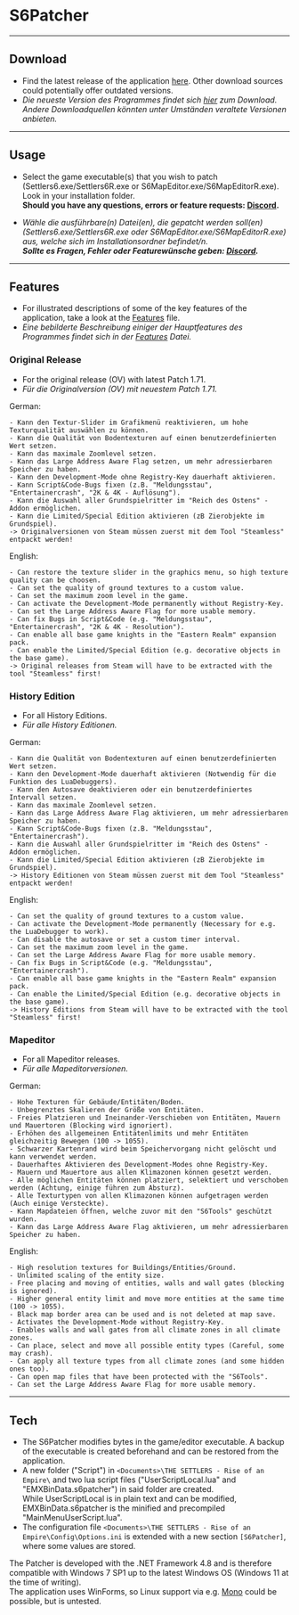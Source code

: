 # S6Patcher
---
## Download
- Find the latest release of the application [here](https://github.com/Eisenmonoxid/S6Patcher/releases/latest). Other download sources could potentially offer outdated versions.
- _Die neueste Version des Programmes findet sich [hier](https://github.com/Eisenmonoxid/S6Patcher/releases/latest) zum Download. Andere Downloadquellen könnten unter Umständen veraltete Versionen anbieten._
---
## Usage
- Select the game executable(s) that you wish to patch (Settlers6.exe/Settlers6R.exe or S6MapEditor.exe/S6MapEditorR.exe). Look in your installation folder.  
**Should you have any questions, errors or feature requests: [Discord](https://discord.gg/7SGkQtAAET).**

- _Wähle die ausführbare(n) Datei(en), die gepatcht werden soll(en) (Settlers6.exe/Settlers6R.exe oder S6MapEditor.exe/S6MapEditorR.exe) aus, welche sich im Installationsordner befindet/n.  
**Sollte es Fragen, Fehler oder Featurewünsche geben: [Discord](https://discord.gg/7SGkQtAAET).**_
---
## Features
- For illustrated descriptions of some of the key features of the application, take a look at the [Features](https://github.com/Eisenmonoxid/S6Patcher/blob/master/Features/Features.md) file.
- _Eine bebilderte Beschreibung einiger der Hauptfeatures des Programmes findet sich in der [Features](https://github.com/Eisenmonoxid/S6Patcher/blob/master/Features/Features.md) Datei._

### Original Release
- For the original release (OV) with latest Patch 1.71.
- _Für die Originalversion (OV) mit neuestem Patch 1.71._

German:
```
- Kann den Textur-Slider im Grafikmenü reaktivieren, um hohe Texturqualität auswählen zu können.
- Kann die Qualität von Bodentexturen auf einen benutzerdefinierten Wert setzen.
- Kann das maximale Zoomlevel setzen.
- Kann das Large Address Aware Flag setzen, um mehr adressierbaren Speicher zu haben.
- Kann den Development-Mode ohne Registry-Key dauerhaft aktivieren.
- Kann Script&Code-Bugs fixen (z.B. "Meldungsstau", "Entertainercrash", "2K & 4K - Auflösung").
- Kann die Auswahl aller Grundspielritter im "Reich des Ostens" - Addon ermöglichen.
- Kann die Limited/Special Edition aktivieren (zB Zierobjekte im Grundspiel).
-> Originalversionen von Steam müssen zuerst mit dem Tool "Steamless" entpackt werden!
```
English:
```
- Can restore the texture slider in the graphics menu, so high texture quality can be choosen.
- Can set the quality of ground textures to a custom value.
- Can set the maximum zoom level in the game.
- Can activate the Development-Mode permanently without Registry-Key.
- Can set the Large Address Aware Flag for more usable memory.
- Can fix Bugs in Script&Code (e.g. "Meldungsstau", "Entertainercrash", "2K & 4K - Resolution").
- Can enable all base game knights in the "Eastern Realm" expansion pack.
- Can enable the Limited/Special Edition (e.g. decorative objects in the base game).
-> Original releases from Steam will have to be extracted with the tool "Steamless" first!
```
### History Edition
- For all History Editions.
- _Für alle History Editionen._

German:
```
- Kann die Qualität von Bodentexturen auf einen benutzerdefinierten Wert setzen.
- Kann den Development-Mode dauerhaft aktivieren (Notwendig für die Funktion des LuaDebuggers).
- Kann den Autosave deaktivieren oder ein benutzerdefiniertes Intervall setzen.
- Kann das maximale Zoomlevel setzen.
- Kann das Large Address Aware Flag aktivieren, um mehr adressierbaren Speicher zu haben.
- Kann Script&Code-Bugs fixen (z.B. "Meldungsstau", "Entertainercrash").
- Kann die Auswahl aller Grundspielritter im "Reich des Ostens" - Addon ermöglichen.
- Kann die Limited/Special Edition aktivieren (zB Zierobjekte im Grundspiel).
-> History Editionen von Steam müssen zuerst mit dem Tool "Steamless" entpackt werden!
```
English:
```
- Can set the quality of ground textures to a custom value.
- Can activate the Development-Mode permanently (Necessary for e.g. the LuaDebugger to work).
- Can disable the autosave or set a custom timer interval.
- Can set the maximum zoom level in the game.
- Can set the Large Address Aware Flag for more usable memory.
- Can fix Bugs in Script&Code (e.g. "Meldungsstau", "Entertainercrash").
- Can enable all base game knights in the "Eastern Realm" expansion pack.
- Can enable the Limited/Special Edition (e.g. decorative objects in the base game).
-> History Editions from Steam will have to be extracted with the tool "Steamless" first!
```
### Mapeditor
- For all Mapeditor releases.
- _Für alle Mapeditorversionen._

German:
```
- Hohe Texturen für Gebäude/Entitäten/Boden.
- Unbegrenztes Skalieren der Größe von Entitäten.
- Freies Platzieren und Ineinander-Verschieben von Entitäten, Mauern und Mauertoren (Blocking wird ignoriert).
- Erhöhen des allgemeinen Entitätenlimits und mehr Entitäten gleichzeitig Bewegen (100 -> 1055).
- Schwarzer Kartenrand wird beim Speichervorgang nicht gelöscht und kann verwendet werden.
- Dauerhaftes Aktivieren des Development-Modes ohne Registry-Key.
- Mauern und Mauertore aus allen Klimazonen können gesetzt werden.
- Alle möglichen Entitäten können platziert, selektiert und verschoben werden (Achtung, einige führen zum Absturz).
- Alle Texturtypen von allen Klimazonen können aufgetragen werden (Auch einige Versteckte).
- Kann Mapdateien öffnen, welche zuvor mit den "S6Tools" geschützt wurden.
- Kann das Large Address Aware Flag aktivieren, um mehr adressierbaren Speicher zu haben.
```
English:
```
- High resolution textures for Buildings/Entities/Ground.
- Unlimited scaling of the entity size.
- Free placing and moving of entities, walls and wall gates (blocking is ignored).
- Higher general entity limit and move more entities at the same time (100 -> 1055).
- Black map border area can be used and is not deleted at map save.
- Activates the Development-Mode without Registry-Key.
- Enables walls and wall gates from all climate zones in all climate zones.
- Can place, select and move all possible entity types (Careful, some may crash).
- Can apply all texture types from all climate zones (and some hidden ones too).
- Can open map files that have been protected with the "S6Tools".
- Can set the Large Address Aware Flag for more usable memory.
```
---
## Tech
- The S6Patcher modifies bytes in the game/editor executable. A backup of the executable is created beforehand and can be restored from the application.
- A new folder ("Script") in `<Documents>\THE SETTLERS - Rise of an Empire\` and two lua script files ("UserScriptLocal.lua" and "EMXBinData.s6patcher") in said folder are created.  
While UserScriptLocal is in plain text and can be modified, EMXBinData.s6patcher is the minified and precompiled "MainMenuUserScript.lua". 
- The configuration file `<Documents>\THE SETTLERS - Rise of an Empire\Config\Options.ini` is extended with a new section `[S6Patcher]`, where some values are stored.

The Patcher is developed with the .NET Framework 4.8 and is therefore compatible with Windows 7 SP1 up to the latest Windows OS (Windows 11 at the time of writing).  
The application uses WinForms, so Linux support via e.g. [Mono](https://en.wikipedia.org/wiki/Mono_(software)) could be possible, but is untested.